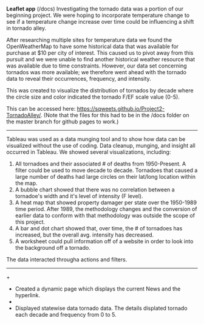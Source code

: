 <b>Leaflet app</b>  (/docs)
Investigating the tornado data was a portion of our beginning project. We were hoping to incorporate temperature change to see if a temperature change increase over time could be influencing a shift in tornado alley. 

After researching multiple sites for temperature data we found the OpenWeatherMap to have some historical data that was available for purchase at $10 per city of interest. This caused us to pivot away from this pursuit and we were unable to find another historical weather resource that was available due to time constraints. However, our data set concerning tornados was more available; we therefore went ahead with the tornado data to reveal their occurrences, frequency, and intensity.



This was created to visualize the distribution of tornados by decade where the circle size and color indicated the tornado
F/EF scale value (0-5).

This can be accessed here: https://sqweets.github.io/Project2-TornadoAlley/.
(Note that the files for this had to be in the /docs folder on the master branch for github pages to work.)

<hr>

Tableau was used as a data munging tool and to show how data can be visualized without the use of coding. Data cleanup, munging, and insight all occurred in Tableau. We showed several visualizations, including:
1) All tornadoes and their associated # of deaths from 1950-Present. A filter could be used to move decade to decade. Tornadoes that caused a large number of deaths had large circles on their lat/long location within the map.
2) A bubble chart showed that there was no correlation between a tornadoe's width and it's level of intensity (F level).
3) A heat map that showed property damager per state over the 1950-1989 time period. After 1989, the methodology changes and the conversion of earlier data to conform with that methodology was outside the scope of this project.
4) A bar and dot chart showed that, over time, the # of tornadoes has increased, but the overall avg. intensity has decreased.
5) A worksheet could pull information off of a website in order to look into the background off a tornado.

The data interacted througha actions and filters.
<hr>

<HTML +CSS + JAVASCRIPT> + <Web SCRAPING>

-	Created a dynamic page which displays the current News and the hyperlink.
-	
-	Displayed statewise data tornado data. The details displated tornado each decade and frequency from 0 to 5.
